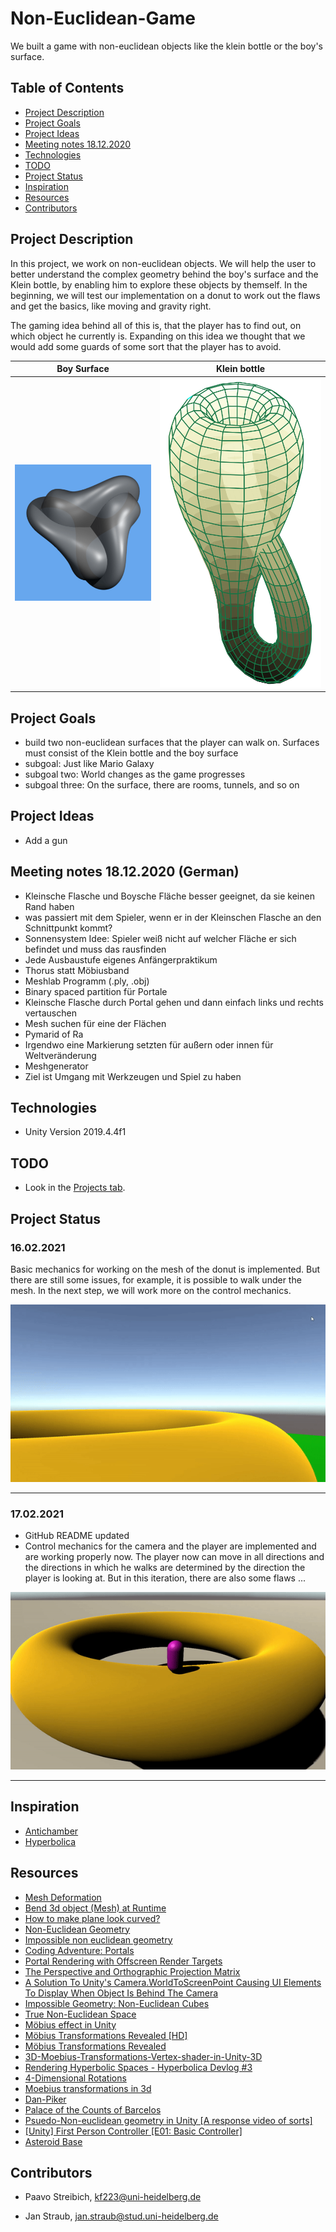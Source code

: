 # Non-Euclidean-Game
We built a game with non-euclidean objects like the klein bottle or the boy's surface.
## Table of Contents

* [Project Description](#project-description)
* [Project Goals](#project-goals)
* [Project Ideas](#project-ideas)
* [Meeting notes 18.12.2020](#meeting-notes-18.12.2020)
* [Technologies](#technologies)
* [TODO](#todo)
* [Project Status](#project-status)
* [Inspiration](#inspiration)
* [Resources](#resources)
* [Contributors](#contributors)

## Project Description

In this project, we work on non-euclidean objects. We will help the user to better understand the complex geometry behind the boy's surface and the Klein bottle, by enabling him to explore these objects by themself. 
In the beginning, we will test our implementation on a donut to work out the flaws and get the basics, like moving and gravity right.

The gaming idea behind all of this is, that the player has to find out, on which object he currently is. Expanding on this idea we thought that we would add some guards of some sort that the player has to avoid.

Boy Surface             |  Klein bottle
:-------------------------:|:-------------------------:
![](git_res/Boy_Surface-animation-small.gif)  |  ![](git_res/Klein_bottle.svg)

## Project Goals
* build two non-euclidean surfaces that the player can walk on. Surfaces must consist of the Klein bottle and the boy surface 
* subgoal: Just like Mario Galaxy
* subgoal two: World changes as the game progresses
* subgoal three: On the surface, there are rooms, tunnels, and so on

## Project Ideas
* Add a gun

## Meeting notes 18.12.2020 (German)
* Kleinsche Flasche und Boysche Fläche besser geeignet, da sie  keinen Rand haben
* was passiert mit dem Spieler, wenn er in der Kleinschen Flasche an den Schnittpunkt kommt?
* Sonnensystem Idee: Spieler weiß nicht auf welcher Fläche er sich befindet und muss das rausfinden
* Jede Ausbaustufe eigenes Anfängerpraktikum
* Thorus statt Möbiusband
* Meshlab Programm (.ply, .obj)
* Binary spaced partition für Portale
* Kleinsche Flasche durch Portal gehen und dann einfach links und rechts vertauschen
* Mesh suchen für eine der Flächen
* Pymarid of Ra
* Irgendwo eine Markierung setzten für außern oder innen für Weltveränderung
* Meshgenerator
* Ziel ist Umgang mit Werkzeugen und Spiel zu haben

## Technologies 
* Unity Version 2019.4.4f1

## TODO
* Look in the [Projects tab](https://github.com/JanMStraub/Non-Euclidean-Game/projects/1).

## Project Status
### 16.02.2021
Basic mechanics for working on the mesh of the donut is implemented. But there are still some issues, for example, it is possible to walk under the mesh. In the next step, we will work more on the control mechanics.

![First test of the "gravity" code](git_res/Raycast_Test_1.gif)
- - - - -

### 17.02.2021
- GitHub README updated
- Control mechanics for the camera and the player are implemented and are working properly now. The player now can move in all directions and the directions in which he walks are determined by the direction the player is looking at. But in this iteration, there are also some flaws ...

![First implementation of camera and player movment](git_res/Movment_Test_1.gif)
- - - - - 

## Inspiration

* [Antichamber](http://www.antichamber-game.com)
* [Hyperbolica](https://store.steampowered.com/app/1256230/Hyperbolica/)

## Resources

* [Mesh Deformation](https://catlikecoding.com/unity/tutorials/mesh-deformation/)
* [Bend 3d object (Mesh) at Runtime](https://answers.unity.com/questions/1725691/bend-3d-object-mesh-at-runtime.html)
* [How to make plane look curved?](https://answers.unity.com/questions/288835/how-to-make-plane-look-curved.html?childToView=288888#answer-288888)
* [Non-Euclidean Geometry](https://www.reddit.com/r/Unity3D/comments/3qqyic/noneuclidean_geometry/)
* [Impossible non euclidean geometry](https://forum.unity.com/threads/impossible-non-euclidean-geometry.893938/)
* [Coding Adventure: Portals](https://www.youtube.com/watch?v=cWpFZbjtSQg)
* [Portal Rendering with Offscreen Render Targets](https://tomhulton.blogspot.com/2015/08/portal-rendering-with-offscreen-render.html)
* [The Perspective and Orthographic Projection Matrix](https://www.scratchapixel.com/lessons/3d-basic-rendering/perspective-and-orthographic-projection-matrix/projection-matrices-what-you-need-to-know-first)
* [A Solution To Unity's Camera.WorldToScreenPoint Causing UI Elements To Display When Object Is Behind The Camera](https://www.turiyaware.com/blog/a-solution-to-unitys-camera-worldtoscreenpoint-causing-ui-elements-to-display-when-object-is-behind-the-camera)
* [Impossible Geometry: Non-Euclidean Cubes](https://www.alanzucconi.com/2015/12/09/3873/)
* [True Non-Euclidean Space](https://answers.unity.com/questions/1085798/true-non-euclidean-space.html)
* [Möbius effect in Unity](https://gamedev.stackexchange.com/questions/178711/möbius-effect-in-unity)
* [Möbius Transformations Revealed [HD]](https://www.youtube.com/watch?v=0z1fIsUNhO4)
* [Möbius Transformations Revealed](https://www-users.math.umn.edu/~arnold//moebius/)
* [3D-Moebius-Transformations-Vertex-shader-in-Unity-3D](https://github.com/IRCSS/3D-Moebius-Transformations-Vertex-shader-in-Unity-3D)
* [Rendering Hyperbolic Spaces - Hyperbolica Devlog #3](https://www.youtube.com/watch?v=pXWRYpdYc7Q)
* [4-Dimensional Rotations](https://spacesymmetrystructure.wordpress.com/2008/12/11/4-dimensional-rotations/)
* [Moebius transformations in 3d](https://gist.githubusercontent.com/Dan-Piker/f7d790b3967d41bff8b0291f4cf7bd9e/raw/6225dadae2d8960fbc523b0082ae411e860803ad/Moebius3d)
* [Dan-Piker](https://github.com/Dan-Piker)
* [Palace of the Counts of Barcelos](https://sketchfab.com/3d-models/palace-of-the-counts-of-barcelos-655707837d0a4c4d814eb203f2a95bbc)
* [Psuedo-Non-euclidean geometry in Unity [A response video of sorts]](https://www.youtube.com/watch?v=ukdIAcfGKF4)
* [[Unity] First Person Controller [E01: Basic Controller]](https://www.youtube.com/watch?v=PmIPqGqp8UY)
* [Asteroid Base](http://www.asteroidbase.com/devlog/7-learning-how-to-walk/)

## Contributors

* Paavo Streibich, kf223@uni-heidelberg.de

* Jan Straub, jan.straub@stud.uni-heidelberg.de
